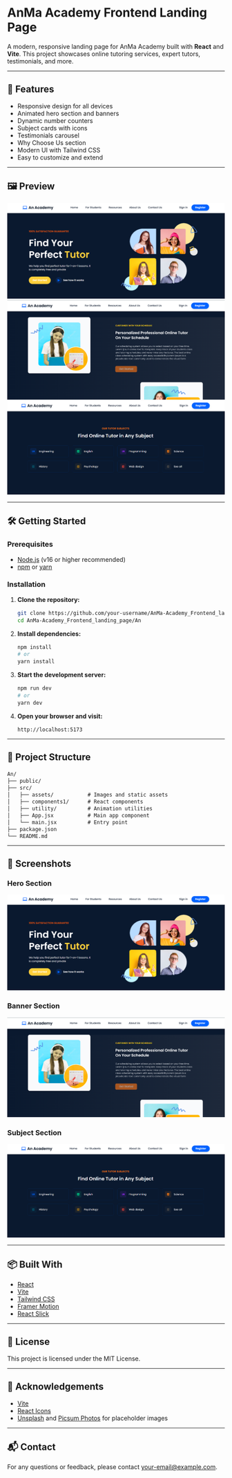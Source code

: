 # AnMa Academy Frontend Landing Page

A modern, responsive landing page for AnMa Academy built with **React** and **Vite**. This project showcases online tutoring services, expert tutors, testimonials, and more.

---

## 🚀 Features

- Responsive design for all devices
- Animated hero section and banners
- Dynamic number counters
- Subject cards with icons
- Testimonials carousel
- Why Choose Us section
- Modern UI with Tailwind CSS
- Easy to customize and extend

---

## 🖼️ Preview

![Hero Section](./src/assets/hero1.png)
![Banner Example](./src/assets/bannerr.png)
![Subject Example](./src/assets/subject.png)

---

## 🛠️ Getting Started

### Prerequisites

- [Node.js](https://nodejs.org/) (v16 or higher recommended)
- [npm](https://www.npmjs.com/) or [yarn](https://yarnpkg.com/)

### Installation

1. **Clone the repository:**
   ```bash
   git clone https://github.com/your-username/AnMa-Academy_Frontend_landing_page.git
   cd AnMa-Academy_Frontend_landing_page/An
   ```

2. **Install dependencies:**
   ```bash
   npm install
   # or
   yarn install
   ```

3. **Start the development server:**
   ```bash
   npm run dev
   # or
   yarn dev
   ```

4. **Open your browser and visit:**
   ```
   http://localhost:5173
   ```

---

## 📁 Project Structure

```
An/
├── public/
├── src/
│   ├── assets/           # Images and static assets
│   ├── components1/      # React components
│   ├── utility/          # Animation utilities
│   ├── App.jsx           # Main app component
│   └── main.jsx          # Entry point
├── package.json
└── README.md
```

---

## 📸 Screenshots

### Hero Section

![Hero Section](./src/assets/hero1.png)

### Banner Section

![Banner](./src/assets/bannerr.png)

### Subject Section

![Subject](./src/assets/subject.png)

---

## 📦 Built With

- [React](https://react.dev/)
- [Vite](https://vitejs.dev/)
- [Tailwind CSS](https://tailwindcss.com/)
- [Framer Motion](https://www.framer.com/motion/)
- [React Slick](https://react-slick.neostack.com/)

---

## 📝 License

This project is licensed under the MIT License.

---

## 🙏 Acknowledgements

- [Vite](https://vitejs.dev/)
- [React Icons](https://react-icons.github.io/react-icons/)
- [Unsplash](https://unsplash.com/) and [Picsum Photos](https://picsum.photos/) for placeholder images

---

## 📬 Contact

For any questions or feedback, please contact [your-email@example.com](mailto:your-email@example.com).